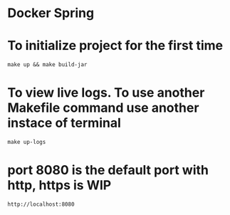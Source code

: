 # Docker Spring

# To initialize project for the first time
    make up && make build-jar

# To view live logs. To use another Makefile command use another instace of terminal
    make up-logs

# port 8080 is the default port with http, https is WIP
    http://localhost:8080
